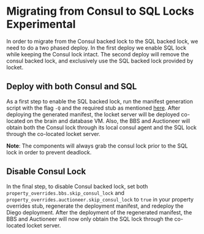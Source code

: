 # Migrating from Consul to SQL Locks **Experimental**

In order to migrate from the Consul backed lock to the SQL backed lock, we need to do a two phased deploy.
In the first deploy we enable SQL lock while keeping the Consul lock intact.
The second deploy will remove the consul backed lock, and exclusively use the SQL backed lock provided by locket.

## Deploy with both Consul and SQL

As a first step to enable the SQL backed lock, run the manifest generation script with the flag `-Q` and the required stub as mentioned [here](manifest-genration.md#experimental--q-opt-into-using-sql-locket-service).
After deploying the generated manifest, the locket server will be deployed co-located on the brain and database VM.
Also, the BBS and Auctioneer will obtain both the Consul lock through its local consul agent and the SQL lock through the co-located locket server.

**Note**: The components will always grab the consul lock prior to the SQL lock in order to prevent deadlock.

## Disable Consul Lock

In the final step, to disable Consul backed lock, set both `property_overrides.bbs.skip_consul_lock` and
`property_overrides.auctioneer.skip_consul_lock` to `true` in your property overrides stub, regenerate the
deployment manifest, and redeploy the Diego deployment.  After the deployment of the regenerated manifest,
the BBS and Auctioneer will now only obtain the SQL lock through the co-located locket server.

